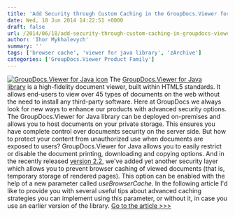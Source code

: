 ```yaml
---
title: 'Add Security through Custom Caching in the GroupDocs.Viewer for Java Library Version 2.2'
date: Wed, 18 Jun 2014 14:22:51 +0000
draft: false
url: /2014/06/18/add-security-through-custom-caching-in-groupdocs-viewer-for-java-library/
author: 'Ihor Mykhalevych'
summary: ''
tags: ['browser cache', 'viewer for java library', 'zArchive']
categories: ['GroupDocs.Viewer Product Family']
---
```


[![GroupDocs.Viewer for Java icon](https://blog.groupdocs.com/wp-content/uploads/sites/4/2014/06/GD_VWR_JavaIcon_1141.png "GroupDocs.Viewer for Java")](http://groupdocs.com/java/document-viewer-library) The [GroupDocs.Viewer for Java library](http://groupdocs.com/java/document-viewer-library) is a high-fidelity document viewer, built within HTML5 standards. It allows end-users to view over 45 types of documents on the web without the need to install any third-party software. Here at GroupDocs we always look for new ways to enhance our products with advanced security options. The GroupDocs.Viewer for Java library can be deployed on-premises and allows you to host documents on your private storage. This ensures you have complete control over documents security on the server side. But how to protect your content from unauthorized use when documents are exposed to users? GroupDocs.Viewer for Java allows you to easily restrict or disable the document printing, downloading and copying options. And in the recently released [version 2.2](http://groupdocs.com/Community/files/9/java-libraries/groupdocs_viewer_for_java/default.aspx), we've added yet another security layer which allows you to prevent browser cashing of viewed documents (that is, temporary storage of rendered pages). This option can be enabled with the help of a new parameter called _useBrowserCache_. In the following article I'd like to provide you with several useful tips about advanced caching strategies you can implement using this parameter, or without it, in case you use an earlier version of the library. [Go to the article >>>](https://docs.groupdocs.com/viewer/java "Custom Caching with the New GroupDocs.Viewer for Java Library")





